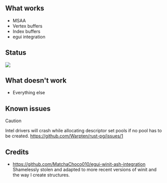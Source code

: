 ## What works

- MSAA
- Vertex buffers
- Index buffers
- egui integration

## Status 

![](https://i.imgur.com/oLZvHFk.gif)

## What doesn't work

- Everything else

## Known issues

> [!CAUTION]
> Intel drivers will crash while allocating descriptor set pools if no pool has to be created.
> https://github.com/Warpten/rust-pg/issues/1

## Credits

- https://github.com/MatchaChoco010/egui-winit-ash-integration
  Shamelessly stolen and adapted to more recent versions of winit and the way I create structures.